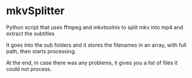 # mkvSplitter
Python script that uses ffmpeg and mkvtoolnix to split mkv into mp4 and extract the subtitles

It goes into the sub folders and it stores the filenames in an array, with full path, then starts processing.

At the end, in case there was any problems, it gives you a list of files it could not process.
